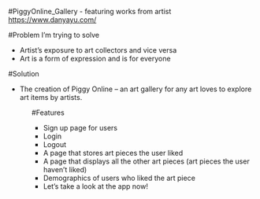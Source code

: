 #PiggyOnline_Gallery - featuring works from artist https://www.danyayu.com/

#Problem I’m trying to solve
<ul>
<li>Artist’s exposure to art collectors and vice versa</li>
<li>Art is a form of expression and is for everyone</li>
</ul>

#Solution
<ul>
<li>The creation of Piggy Online – an art gallery for any art loves to explore art items by artists.</li>
<ul>

#Features
<ul>
<li>Sign up page for users</li>
<li>Login</li>
<li>Logout</li>
<li>A page that stores art pieces the user liked</li>
<li>A page that displays all the other art pieces (art pieces the user haven’t liked)</li>
<li>Demographics of users who liked the art piece</li>
<li>Let’s take a look at the app now!</li>
</ul>
